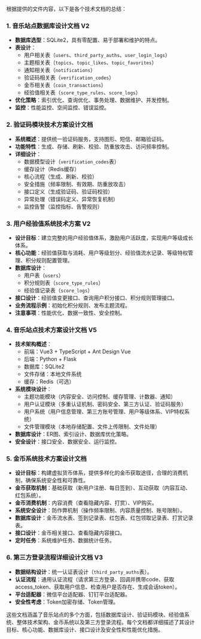 根据提供的文件内容，以下是各个技术文档的总结：

### 1. 音乐站点数据库设计文档 V2
- **数据库选型**：SQLite2，具有零配置、易于部署和维护的特点。
- **表设计**：
  - 用户相关表（`users`、`third_party_auths`、`user_login_logs`）
  - 主题相关表（`topics`、`topic_likes`、`topic_favorites`）
  - 通知相关表（`notifications`）
  - 验证码相关表（`verification_codes`）
  - 金币相关表（`coin_transactions`）
  - 经验值相关表（`score_type_rules`、`score_logs`）
- **优化策略**：索引优化、查询优化、事务处理、数据维护、并发控制。
- **监控**：性能监控、空间监控、错误监控。

### 2. 验证码模块技术方案设计文档
- **系统概述**：提供统一验证码服务，支持图形、短信、邮箱验证码。
- **功能特性**：生成、存储、刷新、校验、防重放攻击、访问频率控制。
- **详细设计**：
  - 数据模型设计（`verification_codes`表）
  - 缓存设计（Redis缓存）
  - 核心流程（生成、刷新、校验）
  - 安全措施（频率限制、有效期、防重放攻击）
  - 接口定义（生成验证码、验证码校验）
  - 异常处理（错误码定义、异常恢复机制）
  - 监控告警（监控指标、告警规则）

### 3. 用户经验值系统技术方案 V2
- **设计目标**：建立完整的用户经验值体系，激励用户活跃度，实现用户等级成长体系。
- **核心功能**：经验值获取与消耗、用户等级划分、经验值流水记录、等级特权管理、积分规则配置管理。
- **数据库设计**：
  - 用户表（`users`）
  - 积分规则表（`score_type_rules`）
  - 经验值记录表（`score_logs`）
- **接口设计**：经验值变更接口、查询用户积分接口、积分规则管理接口。
- **业务流程示例**：初始化积分规则、发布主题流程。
- **注意事项**：性能优化、数据一致性、安全控制。

### 4. 音乐站点技术方案设计文档 V5
- **技术架构概述**：
  - 前端：Vue3 + TypeScript + Ant Design Vue
  - 后端：Python + Flask
  - 数据库：SQLite2
  - 文件存储：本地文件系统
  - 缓存：Redis（可选）
- **系统模块设计**：
  - 主题功能模块（内容安全、访问控制、缓存管理、计数器、通知）
  - 用户认证模块（多重认证机制、密码安全、第三方认证、验证码服务）
  - 用户系统（用户信息管理、第三方账号管理、用户等级体系、VIP特权系统）
  - 文件管理模块（本地存储配置、文件上传限制、文件处理）
- **数据库设计**：ER图、索引设计、数据库优化策略。
- **安全设计**：接口安全、数据安全、运行监控。

### 5. 金币系统技术方案设计文档
- **设计目标**：构建虚拟货币体系，提供多样化的金币获取途径，合理的消费机制，确保系统安全性和可靠性。
- **金币获取机制**：基础获取（新用户注册、每日签到）、互动获取（内容互动、红包系统）。
- **金币消费机制**：内容消费（查看隐藏内容、打赏）、VIP购买。
- **系统安全设计**：防作弊机制（操作频率限制、内容质量控制、账号限制）。
- **数据库设计**：金币流水表、签到记录表、红包表、红包领取记录表、打赏记录表。
- **接口设计**：金币相关接口、查看隐藏内容接口。
- **定时任务**：系统维护任务、数据统计任务。

### 6. 第三方登录流程详细设计文档 V3
- **数据结构设计**：统一认证表设计（`third_party_auths`表）。
- **认证流程**：通用认证流程（请求第三方登录、回调并携带code、获取access_token、获取用户信息、检查用户是否存在、生成会话token）。
- **平台适配器**：微信平台适配器、钉钉平台适配器。
- **安全性考虑**：Token加密存储、Token管理。

这些文档涵盖了音乐站点的多个方面，包括数据库设计、验证码模块、经验值系统、整体技术架构、金币系统以及第三方登录流程。每个文档都详细描述了其设计目标、核心功能、数据库设计、接口设计及安全性和性能优化措施。